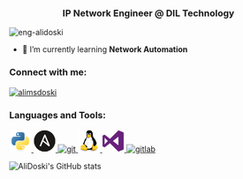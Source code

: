 <h3 align="center">IP Network Engineer @ DIL Technology</h3>

<p align="left"> <img src="https://komarev.com/ghpvc/?username=eng-alidoski&label=Profile%20views&color=0e75b6&style=flat" alt="eng-alidoski" /> </p>

- 🌱 I’m currently learning **Network Automation**

<h3 align="left">Connect with me:</h3>
<p align="left">
<a href="https://linkedin.com/in/alimsdoski" target="blank"><img align="center" src="https://raw.githubusercontent.com/rahuldkjain/github-profile-readme-generator/master/src/images/icons/Social/linked-in-alt.svg" alt="alimsdoski" height="30" width="40" /></a>
</p>

<h3 align="left">Languages and Tools:</h3>
<p align="left"> 
  <a href="https://www.python.org/" target="_blank" rel="noreferrer"> <img src="https://raw.githubusercontent.com/devicons/devicon/master/icons/python/python-original.svg" alt="python" width="40" height="40"/> </a>
  <a href="https://www.ansible.com/" target="_blank" rel="noreferrer"> <img src="https://raw.githubusercontent.com/devicons/devicon/master/icons/ansible/ansible-original.svg" alt="ansible" width="40" height="40"/> </a>
  <a href="https://git-scm.com/" target="_blank" rel="noreferrer"> <img src="https://www.vectorlogo.zone/logos/git-scm/git-scm-icon.svg" alt="git" width="40" height="40"/> </a> 
  <a href="https://www.linux.org/" target="_blank" rel="noreferrer"> <img src="https://raw.githubusercontent.com/devicons/devicon/master/icons/linux/linux-original.svg" alt="linux" width="40" height="40"/> </a> 
  <a href="https://code.visualstudio.com/" target="_blank" rel="noreferrer"> <img src="https://raw.githubusercontent.com/devicons/devicon/master/icons/visualstudio/visualstudio-plain.svg" alt="visualstudio" width="40" height="40"/> </a>
  <a href="https://www.gitlab.com/" target="_blank" rel="noreferrer"> <img src="https://www.vectorlogo.zone/logos/gitlab/gitlab-icon.svg" alt="gitlab" width="40" height="40"/> </a>
</p>

![AliDoski's GitHub stats](https://github-readme-stats.vercel.app/api?username=anuraghazra&theme=city_lights&show_icons=true)
